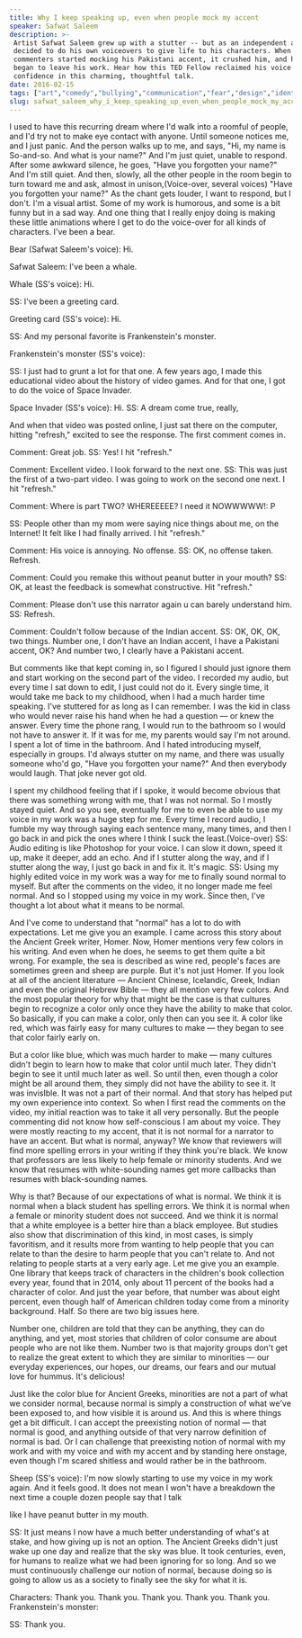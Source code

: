 ```yaml
---
title: Why I keep speaking up, even when people mock my accent
speaker: Safwat Saleem
description: >-
 Artist Safwat Saleem grew up with a stutter -- but as an independent animator, he
 decided to do his own voiceovers to give life to his characters. When YouTube
 commenters started mocking his Pakistani accent, it crushed him, and his voice
 began to leave his work. Hear how this TED Fellow reclaimed his voice and
 confidence in this charming, thoughtful talk.
date: 2016-02-15
tags: ["art","comedy","bullying","communication","fear","design","identity","humor","internet","language","media","speech","society","vocals","ted-fellows","animation"]
slug: safwat_saleem_why_i_keep_speaking_up_even_when_people_mock_my_accent
---
```


I used to have this recurring dream where I'd walk into a roomful of people, and I'd try
not to make eye contact with anyone. Until someone notices me, and I just panic. And the
person walks up to me, and says, "Hi, my name is So-and-so. And what is your name?" And
I'm just quiet, unable to respond. After some awkward silence, he goes, "Have you
forgotten your name?" And I'm still quiet. And then, slowly, all the other people in the
room begin to turn toward me and ask, almost in unison,(Voice-over, several voices) "Have
you forgotten your name?" As the chant gets louder, I want to respond, but I don't. I'm a
visual artist. Some of my work is humorous, and some is a bit funny but in a sad way. And
one thing that I really enjoy doing is making these little animations where I get to do
the voice-over for all kinds of characters. I've been a bear.

Bear (Safwat Saleem's voice): Hi.

Safwat Saleem: I've been a whale.

Whale (SS's voice): Hi.

SS: I've been a greeting card.

Greeting card (SS's voice): Hi.

SS: And my personal favorite is Frankenstein's monster.

Frankenstein's monster (SS's voice): 

SS: I just had to grunt a lot for that one. A few years ago, I made this educational video
about the history of video games. And for that one, I got to do the voice of Space
Invader.

Space Invader (SS's voice): Hi. SS: A dream come true, really,

And when that video was posted online, I just sat there on the computer, hitting
"refresh," excited to see the response. The first comment comes in.

Comment: Great job. SS: Yes! I hit "refresh."

Comment: Excellent video. I look forward to the next one. SS: This was just the first of a
two-part video. I was going to work on the second one next. I hit "refresh."

Comment: Where is part TWO? WHEREEEEE? I need it NOWWWWW!: P

SS: People other than my mom were saying nice things about me, on the Internet! It felt
like I had finally arrived. I hit "refresh."

Comment: His voice is annoying. No offense. SS: OK, no offense taken. Refresh.

Comment: Could you remake this without peanut butter in your mouth? SS: OK, at least the
feedback is somewhat constructive. Hit "refresh."

Comment: Please don't use this narrator again u can barely understand him. SS:
Refresh.

Comment: Couldn't follow because of the Indian accent. SS: OK, OK, OK, two things. Number
one, I don't have an Indian accent, I have a Pakistani accent, OK? And number two, I
clearly have a Pakistani accent.

But comments like that kept coming in, so I figured I should just ignore them and start
working on the second part of the video. I recorded my audio, but every time I sat down to
edit, I just could not do it. Every single time, it would take me back to my childhood,
when I had a much harder time speaking. I've stuttered for as long as I can remember. I was
the kid in class who would never raise his hand when he had a question — or knew the
answer. Every time the phone rang, I would run to the bathroom so I would not have to
answer it. If it was for me, my parents would say I'm not around. I spent a lot of time in
the bathroom. And I hated introducing myself, especially in groups. I'd always stutter on
my name, and there was usually someone who'd go, "Have you forgotten your name?" And then
everybody would laugh. That joke never got old.

I spent my childhood feeling that if I spoke, it would become obvious that there was
something wrong with me, that I was not normal. So I mostly stayed quiet. And so you see,
eventually for me to even be able to use my voice in my work was a huge step for me. Every
time I record audio, I fumble my way through saying each sentence many, many times, and
then I go back in and pick the ones where I think I suck the least.(Voice-over) SS: Audio
editing is like Photoshop for your voice. I can slow it down, speed it up, make it deeper,
add an echo. And if I stutter along the way, and if I stutter along the way, I just go
back in and fix it. It's magic. SS: Using my highly edited voice in my work was a way for
me to finally sound normal to myself. But after the comments on the video, it no longer
made me feel normal. And so I stopped using my voice in my work. Since then, I've thought
a lot about what it means to be normal.

And I've come to understand that "normal" has a lot to do with expectations. Let me give
you an example. I came across this story about the Ancient Greek writer, Homer. Now, Homer
mentions very few colors in his writing. And even when he does, he seems to get them quite
a bit wrong. For example, the sea is described as wine red, people's faces are sometimes
green and sheep are purple. But it's not just Homer. If you look at all of the ancient
literature — Ancient Chinese, Icelandic, Greek, Indian and even the original Hebrew Bible
— they all mention very few colors. And the most popular theory for why that might be the
case is that cultures begin to recognize a color only once they have the ability to make
that color. So basically, if you can make a color, only then can you see it. A color like
red, which was fairly easy for many cultures to make — they began to see that color fairly
early on.

But a color like blue, which was much harder to make — many cultures didn't begin to learn
how to make that color until much later. They didn't begin to see it until much later as
well. So until then, even though a color might be all around them, they simply did not
have the ability to see it. It was invisIble. It was not a part of their normal. And that
story has helped put my own experience into context. So when I first read the comments on
the video, my initial reaction was to take it all very personally. But the people
commenting did not know how self-conscious I am about my voice. They were mostly reacting
to my accent, that it is not normal for a narrator to have an accent. But what is normal,
anyway? We know that reviewers will find more spelling errors in your writing if they
think you're black. We know that professors are less likely to help female or minority
students. And we know that resumes with white-sounding names get more callbacks than
resumes with black-sounding names.

Why is that? Because of our expectations of what is normal. We think it is normal when a
black student has spelling errors. We think it is normal when a female or minority student
does not succeed. And we think it is normal that a white employee is a better hire than a
black employee. But studies also show that discrimination of this kind, in most cases, is
simply favoritism, and it results more from wanting to help people that you can relate to
than the desire to harm people that you can't relate to. And not relating to people starts
at a very early age. Let me give you an example. One library that keeps track of
characters in the children's book collection every year, found that in 2014, only about 11
percent of the books had a character of color. And just the year before, that number was
about eight percent, even though half of American children today come from a minority
background. Half. So there are two big issues here.

Number one, children are told that they can be anything, they can do anything, and yet,
most stories that children of color consume are about people who are not like them. Number
two is that majority groups don't get to realize the great extent to which they are
similar to minorities — our everyday experiences, our hopes, our dreams, our fears and our
mutual love for hummus. It's delicious!

Just like the color blue for Ancient Greeks, minorities are not a part of what we consider
normal, because normal is simply a construction of what we've been exposed to, and how
visible it is around us. And this is where things get a bit difficult. I can accept the
preexisting notion of normal — that normal is good, and anything outside of that very
narrow definition of normal is bad. Or I can challenge that preexisting notion of normal
with my work and with my voice and with my accent and by standing here onstage, even
though I'm scared shitless and would rather be in the bathroom.

Sheep (SS's voice): I'm now slowly starting to use my voice in my work again. And it feels
good. It does not mean I won't have a breakdown the next time a couple dozen people say
that I talk 

like I have peanut butter in my mouth.

SS: It just means I now have a much better understanding of what's at stake, and how
giving up is not an option. The Ancient Greeks didn't just wake up one day and realize that
the sky was blue. It took centuries, even, for humans to realize what we had been ignoring
for so long. And so we must continuously challenge our notion of normal, because doing so
is going to allow us as a society to finally see the sky for what it is.

Characters: Thank you. Thank you. Thank you. Thank you. Thank you. Frankenstein's monster:

SS: Thank you.

<!--
ad_duration=3.33
event="TED2016"
external_start_time=0
has_talk_citation=0
intro_duration=11.82
is_subtitle_required="False"
is_talk_featured="True"
language="en"
language_swap="False"
native_language="en"
number_of_related_talks=6
number_of_speakers=1
number_of_subtitled_videos=28
number_of_tags=16
number_of_talk_download_languages=28
number_of_talk_more_resources=0
number_of_talk_recommendations=0
number_of_talks_take_actions=1
post_ad_duration=0.83
published_timestamp="2016-07-07 15:21:10"
recording_date="2016-02-15"
speaker_description="Artist, graphic designer, filmmaker"
speaker_is_published=1
speaker_name="Safwat Saleem"
talk_more_resources=[]
talk_name="Why I keep speaking up, even when people mock my accent"
talks_tags=["art","comedy","bullying","communication","fear","design","identity","humor","internet","language","media","speech","society","vocals","ted-fellows","animation"]
url_audio="https://download.ted.com/talks/SafwatSaleem_2016U.mp3?apikey=acme-roadrunner"
url_photo_speaker="https://pe.tedcdn.com/images/ted/d5b3949810794cc7cfb1a3942330910a3f7809f6_254x191.jpg"
url_photo_talk="https://s3.amazonaws.com/talkstar-photos/uploads/e2494fa5-04f9-4b2c-9ce2-d403acb3d583/SafwatSaleem_2016U-embed.jpg"
url_webpage="https://www.ted.com/talks/safwat_saleem_why_i_keep_speaking_up_even_when_people_mock_my_accent"
video_type_name="TED Stage Talk"
-->